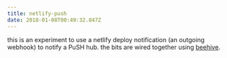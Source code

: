 ```yaml
---
title: netlify-push
date: 2018-01-08T00:49:32.847Z
---
```

this is an experiment to use a netlify deploy notification (an outgoing webhook) to notify a PuSH hub. the bits are wired together using [beehive](https://github.com/muesli/beehive).

